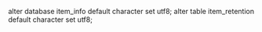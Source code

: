 
alter database item_info default character set utf8;
alter table item_retention default character set utf8;
